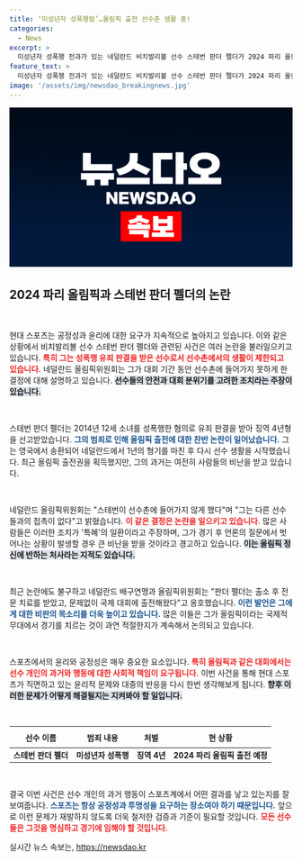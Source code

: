 ```yaml
---
title: ‘미성년자 성폭행범’…올림픽 출전 선수촌 생활 중!
categories:
  - News
excerpt: >
  미성년자 성폭행 전과가 있는 네덜란드 비치발리볼 선수 스테번 판더 펠더가 2024 파리 올림픽 기간 동안 선수촌 밖에서 생활하며 언론과 접촉을 금지당한다. 그의 출전 결정이 논란을 일으키는 가운데, 올림픽위원회와 배구연맹은 지지 입장을 내놨지만 비판의 목소리는 커져가고 있다.
feature_text: >
  미성년자 성폭행 전과가 있는 네덜란드 비치발리볼 선수 스테번 판더 펠더가 2024 파리 올림픽 기간 동안 선수촌 밖에서 생활하며 언론과 접촉을 금지당한다. 그의 출전 결정이 논란을 일으키는 가운데, 올림픽위원회와 배구연맹은 지지 입장을 내놨지만 비판의 목소리는 커져가고 있다.
image: '/assets/img/newsdao_breakingnews.jpg'
---
```


<p><img src="/assets/img/newsdao_breakingnews.jpg" alt="firstkoreanews 속보" /></p>

<h2 data-ke-size="size26">2024 파리 올림픽과 스테번 판더 펠더의 논란</h2>

<p data-ke-size="size16">&nbsp;</p>

<p>현대 스포츠는 공정성과 윤리에 대한 요구가 지속적으로 높아지고 있습니다. 이와 같은 상황에서 비치발리볼 선수 스테번 판더 펠더와 관련된 사건은 여러 논란을 불러일으키고 있습니다. <b><span style="color: #ee2323;">특히 그는 성폭행 유죄 판결을 받은 선수로서 선수촌에서의 생활이 제한되고 있습니다.</span></b> 네덜란드 올림픽위원회는 그가 대회 기간 동안 선수촌에 들어가지 못하게 한 결정에 대해 설명하고 있습니다. <b><span style="background-color: #21538527;">선수들의 안전과 대회 분위기를 고려한 조치라는 주장이 있습니다.</span></b></p>

<p data-ke-size="size16">&nbsp;</p>

<p>스테번 판더 펠더는 2014년 12세 소녀를 성폭행한 혐의로 유죄 판결을 받아 징역 4년형을 선고받았습니다. <b><span style="color: #1a5490;">그의 범죄로 인해 올림픽 출전에 대한 찬반 논란이 일어났습니다.</span></b> 그는 영국에서 송환되어 네덜란드에서 1년의 형기를 마친 후 다시 선수 생활을 시작했습니다. 최근 올림픽 출전권을 획득했지만, 그의 과거는 여전히 사람들의 비난을 받고 있습니다. </p>

<p data-ke-size="size16">&nbsp;</p>

<p>네덜란드 올림픽위원회는 "스테번이 선수촌에 들어가지 않게 했다"며 "그는 다른 선수들과의 접촉이 없다"고 밝혔습니다. <b><span style="color: #ee2323;">이 같은 결정은 논란을 일으키고 있습니다.</span></b> 많은 사람들은 이러한 조치가 '특혜'의 일환이라고 주장하며, 그가 경기 후 언론의 질문에서 벗어나는 상황이 발생할 경우 큰 비난을 받을 것이라고 경고하고 있습니다. <b><span style="background-color: #21538527;">이는 올림픽 정신에 반하는 처사라는 지적도 있습니다.</span></b></p>

<p data-ke-size="size16">&nbsp;</p>

<p>최근 논란에도 불구하고 네덜란드 배구연맹과 올림픽위원회는 "판더 펠더는 출소 후 전문 치료를 받았고, 문제없이 국제 대회에 출전해왔다"고 옹호했습니다. <b><span style="color: #1a5490;">이런 발언은 그에게 대한 비판의 목소리를 더욱 높이고 있습니다.</span></b> 많은 이들은 그가 올림픽이라는 국제적 무대에서 경기를 치르는 것이 과연 적절한지가 계속해서 논의되고 있습니다.</p>

<p data-ke-size="size16">&nbsp;</p>

<p>스포츠에서의 윤리와 공정성은 매우 중요한 요소입니다. <b><span style="color: #ee2323;">특히 올림픽과 같은 대회에서는 선수 개인의 과거와 행동에 대한 사회적 책임이 요구됩니다.</span></b> 이번 사건을 통해 현대 스포츠가 직면하고 있는 윤리적 문제와 대중의 반응을 다시 한번 생각해보게 됩니다. <b><span style="background-color: #21538527;">향후 이러한 문제가 어떻게 해결될지는 지켜봐야 할 일입니다.</span></b></p>

<p data-ke-size="size16">&nbsp;</p>

<table style="width: 100%; border-collapse: collapse;">
  <thead>
    <tr>
      <th style="text-align: center; height: 30px;">선수 이름</th>
      <th style="text-align: center; height: 30px;">범죄 내용</th>
      <th style="text-align: center; height: 30px;">처벌</th>
      <th style="text-align: center; height: 30px;">현 상황</th>
    </tr>
  </thead>
  <tbody>
    <tr>
      <td style="text-align: center; height: 17px;"><b>스테번 판더 펠더</b></td>
      <td style="text-align: center; height: 17px;"><b>미성년자 성폭행</b></td>
      <td style="text-align: center; height: 17px;"><b>징역 4년</b></td>
      <td style="text-align: center; height: 17px;"><b>2024 파리 올림픽 출전 예정</b></td>
    </tr>
  </tbody>
</table>

<p data-ke-size="size16">&nbsp;</p>

<p>결국 이번 사건은 선수 개인의 과거 행동이 스포츠계에서 어떤 결과를 낳고 있는지를 잘 보여줍니다. <b><span style="color: #1a5490;">스포츠는 항상 공정성과 투명성을 요구하는 장소여야 하기 때문입니다.</span></b> 앞으로 이런 문제가 재발하지 않도록 더욱 철저한 검증과 기준이 필요할 것입니다. <b><span style="color: #ee2323;">모든 선수들은 그것을 명심하고 경기에 임해야 할 것입니다.</span></b></p>
실시간 뉴스 속보는, <a href="https://newsdao.kr" rel="dofollow">https://newsdao.kr</a>


